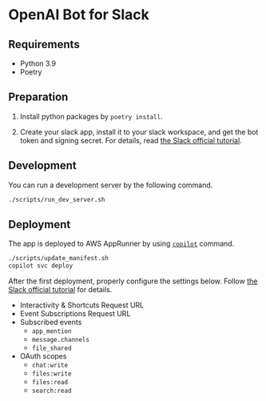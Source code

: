 # OpenAI Bot for Slack


## Requirements

- Python 3.9
- Poetry


## Preparation

1. Install python packages by `poetry install`.

2. Create your slack app, install it to your slack workspace, and get the bot token and signing secret. For details, read [the Slack official tutorial](https://slack.dev/bolt-python/tutorial/getting-started-http).

## Development

You can run a development server by the following command.

```bash
./scripts/run_dev_server.sh
```

## Deployment

The app is deployed to AWS AppRunner by using [`copilot`](https://aws.github.io/copilot-cli/) command.

```bash
./scripts/update_manifest.sh
copilot svc deploy
```

After the first deployment, properly configure the settings below. Follow [the Slack official tutorial](https://slack.dev/bolt-python/tutorial/getting-started-http#setting-up-events) for details.

- Interactivity & Shortcuts Request URL
- Event Subscriptions Request URL
- Subscribed events
  - `app_mention`
  - `message.channels`
  - `file_shared`
- OAuth scopes
  - `chat:write`
  - `files:write`
  - `files:read`
  - `search:read`
